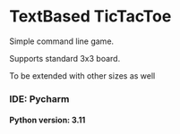 # TextBased TicTacToe

Simple command line game.

Supports standard 3x3 board.

To be extended with other sizes as well 

### IDE: Pycharm
#### Python version: 3.11

